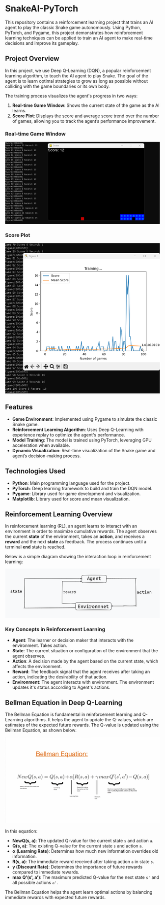 # SnakeAI-PyTorch

This repository contains a reinforcement learning project that trains an AI agent to play the classic Snake game autonomously. Using Python, PyTorch, and Pygame, this project demonstrates how reinforcement learning techniques can be applied to train an AI agent to make real-time decisions and improve its gameplay.

## Project Overview

In this project, we use Deep Q-Learning (DQN), a popular reinforcement learning algorithm, to teach the AI agent to play Snake. The goal of the agent is to learn optimal strategies to grow as long as possible without colliding with the game boundaries or its own body.

The training process visualizes the agent's progress in two ways:
1. **Real-time Game Window**: Shows the current state of the game as the AI learns.
2. **Score Plot**: Displays the score and average score trend over the number of games, allowing you to track the agent’s performance improvement.

### Real-time Game Window
![Real-time Game Window](images/game.png)

### Score Plot
![Score Plot](images/plot.png)

## Features

- **Game Environment**: Implemented using Pygame to simulate the classic Snake game.
- **Reinforcement Learning Algorithm**: Uses Deep Q-Learning with experience replay to optimize the agent's performance.
- **Model Training**: The model is trained using PyTorch, leveraging GPU acceleration when available.
- **Dynamic Visualization**: Real-time visualization of the Snake game and agent’s decision-making process.

## Technologies Used

- **Python**: Main programming language used for the project.
- **PyTorch**: Deep learning framework to build and train the DQN model.
- **Pygame**: Library used for game development and visualization.
- **Matplotlib**: Library used for score and mean visualization.


## Reinforcement Learning Overview

In reinforcement learning (RL), an agent learns to interact with an environment in order to maximize cumulative rewards. The agent observes the current **state** of the environment, takes an **action**, and receives a **reward** and the next **state** as feedback. The process continues until a terminal **end** state is reached.

Below is a simple diagram showing the interaction loop in reinforcement learning:

![Reinforcement Learning Diagram](images/rl.png)

### Key Concepts in Reinforcement Learning

- **Agent**: The learner or decision maker that interacts with the environment. Takes action.
- **State**: The current situation or configuration of the environment that the agent observes.
- **Action**: A decision made by the agent based on the current state, which affects the environment.
- **Reward**: The feedback signal that the agent receives after taking an action, indicating the desirability of that action.
- **Environment**: The agent interacts with environment. The environment updates it's status according to Agent's actions.

## Bellman Equation in Deep Q-Learning

The Bellman Equation is fundamental in reinforcement learning and Q-Learning algorithms. It helps the agent to update the Q-values, which are estimates of the expected future rewards. The Q-value is updated using the Bellman Equation, as shown below:

![Bellman Equation](images/bellman_equation.png)

In this equation:
- **NewQ(s, a)**: The updated Q-value for the current state `s` and action `a`.
- **Q(s, a)**: The existing Q-value for the current state `s` and action `a`.
- **α (Learning Rate)**: Determines how much new information overrides old information.
- **R(s, a)**: The immediate reward received after taking action `a` in state `s`.
- **γ (Discount Rate)**: Determines the importance of future rewards compared to immediate rewards.
- **max Q'(s', a')**: The maximum predicted Q-value for the next state `s'` and all possible actions `a'`.

The Bellman Equation helps the agent learn optimal actions by balancing immediate rewards with expected future rewards.
